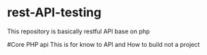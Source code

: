 # rest-API-testing
This repository is basically restful API base on php

#Core PHP api
This is for know to API and How to build not a project 
